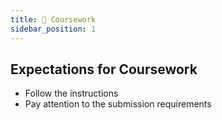 ```yaml
---
title: 🦉 Coursework
sidebar_position: 1
---
```


## Expectations for Coursework
- Follow the instructions
- Pay attention to the submission requirements